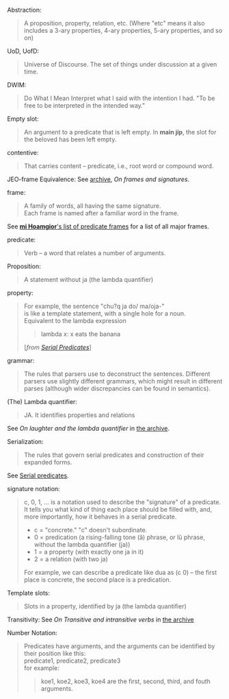 Abstraction:
> A proposition, property, relation, etc. 
> (Where "etc" means it also includes a 3-ary properties, 4-ary properties, 5-ary properties, and so on)
  
UoD, UofD:
> Universe of Discourse.
> The set of things under discussion at a given time.

DWIM:
> Do What I Mean
> Interpret what I said with the intention I had.
> "To be free to be interpreted in the intended way."

Empty slot:
> An argument to a predicate that is left empty.
> In **main jip**, the slot for the beloved has been left empty.

contentive:
> That carries content – predicate, i.e., root word or compound word.

JEO-frame Equivalence:
See [archive](archive), *On frames and signatures*.

frame:
> A family of words, all having the same signature.  
> Each frame is named after a familiar word in the frame.

See [**mi Hoamgior**'s list of predicate frames](https://github.com/acotis/serial-predicate-engine/blob/master/code/dict/frame-list.txt) for a list of all major frames.

predicate:
> Verb – a word that relates a number of arguments.

Proposition:
> A statement without ja (the lambda quantifier)

property:
> For example, the sentence "chu?q ja do/ ma/oja-"  
> is like a template statement, with a single hole for a noun.  
> Equivalent to the lambda expression
> > lambda x: x eats the banana
>
> \[*from [Serial Predicates](https://docs.google.com/document/d/1xgt7dPGWSBHx7LTQzl_JqMrti-hgmk1zVA_gCY9TPfM/edit)*\]

grammar:
> The rules that parsers use to deconstruct the sentences.
> Different parsers use slightly different grammars, which might result in different parses (although wider discrepancies can be found in semantics).

(The) Lambda quantifier:
> JA. It identifies properties and relations

See *On laughter and the lambda quantifier* in [the archive](archive).

Serialization:
> The rules that govern serial predicates and construction of their expanded forms.

See [Serial predicates](https://docs.google.com/document/d/1xgt7dPGWSBHx7LTQzl_JqMrti-hgmk1zVA_gCY9TPfM/edit).

signature notation:
> c, 0, 1, … is a notation used to describe the "signature" of a predicate.
> It tells you what kind of thing each place should be filled with, and, more importantly, how it behaves in a serial predicate.
>
> * c = "concrete." "c" doesn't subordinate.
> * 0 = predication (a rising-falling tone (â) phrase, or lû phrase, without the lambda quantifier (ja))
> * 1 = a property (with exactly one ja in it)
> * 2 = a relation (with two ja)
>
> For example, we can describe a predicate like dua as (c 0) –
> the first place is concrete, the second place is a predication.

Template slots:
> Slots in a property, identified by ja (the lambda quantifier)

Transitivity:
See *On Transitive and intransitive verbs* in [the archive](archive)

Number Notation:
> Predicates have arguments, and the arguments can be identified by their position like this:  
> predicate1, predicate2, predicate3  
> for example:  
> > koe1, koe2, koe3, koe4 are the first, second, third, and fouth arguments.
